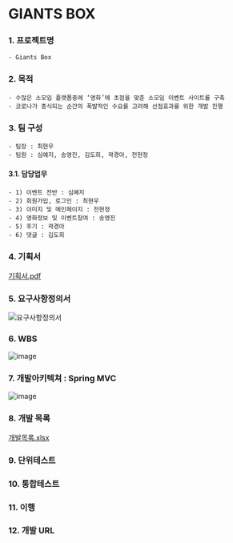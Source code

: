 # GIANTS BOX

### 1. 프로젝트명
    - Giants Box   

### 2. 목적
    - 수많은 소모임 플랫폼중에 ‘영화’에 초점을 맞춘 소모임 이벤트 사이트를 구축
    - 코로나가 종식되는 순간의 폭발적인 수요를 고려해 선점효과를 위한 개발 진행
    
### 3. 팀 구성
    - 팀장 : 최현우
    - 팀원 : 심예지, 송영진, 김도희, 곽경아, 전현정
    
#### 3.1. 담당업무
    - 1) 이벤트 전반 : 심예지
    - 2) 회원가입, 로그인 : 최현우
    - 3) 이미지 및 메인페이지 : 전현정
    - 4) 영화정보 및 이벤트참여 : 송영진
    - 5) 후기 : 곽경아
    - 6) 댓글 : 김도희
    
### 4. 기획서
[기획서.pdf](https://github.com/HYKim8/GIANTS_BOX/files/5450115/UVER_.pdf)

### 5. 요구사항정의서
![요구사항정의서](https://user-images.githubusercontent.com/70499031/98210460-f5cd9580-1f83-11eb-9a34-707a8e4a5d0a.png)

### 6. WBS
![image](https://user-images.githubusercontent.com/70499031/97402388-d1dfd380-1935-11eb-8727-2892a24927b3.png)

### 7. 개발아키텍쳐 : Spring MVC
![image](https://terasolunaorg.github.io/guideline/1.0.1.RELEASE/en/_images/RequestLifecycle.png)


### 8. 개발 목록
[개발목록.xlsx](https://github.com/HYKim8/GIANTS_BOX/files/5492628/UVER_.xlsx)

### 9. 단위테스트
### 10. 통합테스트
### 11. 이행
### 12. 개발 URL  
